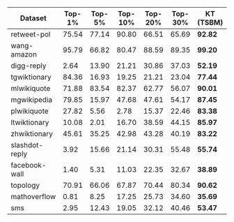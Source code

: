 | Dataset         | Top-1% | Top-5% | Top-10% | Top-20% | Top-30% | KT (TSBM) | KT (MANTRA) |
|-----------------|--------|--------|---------|---------|---------|-----------|--------------|
| retweet-pol     | 75.54  | 77.14  | 90.80   | 66.51   | 65.69   | **92.82** | 80.30        |
| wang-amazon     | 95.79  | 66.82  | 80.47   | 88.59   | 89.35   | **99.20** | --           |
| digg-reply      | 2.64   | 13.90  | 21.21   | 30.86   | 37.03   | **52.19** | --           |
| tgwiktionary    | 84.36  | 16.93  | 19.25   | 21.21   | 23.04   | **77.44** | --           |
| mlwikiquote     | 71.88  | 83.54  | 82.37   | 62.77   | 56.07   | **90.01** | 89.00        |
| mgwikipedia     | 79.85  | 15.97  | 47.68   | 47.61   | 54.17   | **87.45** | --           |
| plwikiquote     | 27.82  | 5.56   | 2.78    | 15.37   | 22.46   | **83.38** | --           |
| ltwiktionary    | 10.08  | 2.01   | 16.70   | 38.59   | 44.15   | **85.97** | --           |
| zhwiktionary    | 45.61  | 35.25  | 42.98   | 43.28   | 40.19   | **83.22** | --           |
| slashdot-reply  | 3.92   | 15.66  | 21.14   | 30.31   | 55.48   | **55.74** | --           |
| facebook-wall   | 1.40   | 5.31   | 11.03   | 22.35   | 32.67   | **38.89** | --           |
| topology        | 70.91  | 66.06  | 67.87   | 70.44   | 80.34   | **90.62** | 47.09        |
| mathoverflow    | 0.81   | 8.25   | 17.25   | 25.73   | 34.60   | **35.69** | --           |
| sms             | 2.95   | 12.43  | 19.05   | 32.12   | 40.46   | **53.47** | 22.00        |
